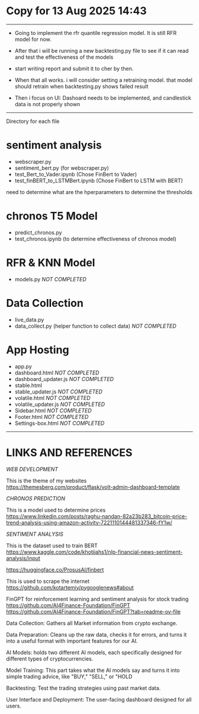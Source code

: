 # Copy for 13 Aug 2025 14:43 
------------------------------------------------
- Going to implement the  rfr quantile regression model. It is still RFR model for now.

- After that i will be running a new backtesting.py file to see if it can read and test the effectiveness of the models

- start writing report and submit it to cher by then. 

- When that all works. i will consider setting a retraining model. that model should retrain when backtesting.py shows failed result 

- Then i focus on UI: Dashoard needs to be implemented, and candlestick data is not properly shown


------------------------------------------------
Directory for each file 

# sentiment analysis 
- webscraper.py
- sentiment_bert.py (for webscraper.py)
- test_Bert_to_Vader.ipynb (Chose FinBert to Vader)
- test_finBERT_to_LSTMBert.ipynb (Chose FinBert to LSTM with BERT)

need to determine what are the hperparameters to determine the thresholds

# chronos T5 Model
- predict_chronos.py
- test_chronos.ipynb (to determine effectiveness of chronos model)

# RFR & KNN Model
- models.py *NOT COMPLETED*

# Data Collection
- live_data.py
- data_collect.py (helper function to collect data) *NOT COMPLETED*

# App Hosting 
- app.py
- dashboard.html *NOT COMPLETED*
- dashboard_updater.js *NOT COMPLETED*
- stable.html
- stable_updater.js *NOT COMPLETED*
- volatile.html *NOT COMPLETED*
- volatile_updater.js *NOT COMPLETED*
- Sidebar.html *NOT COMPLETED*
- Footer.html *NOT COMPLETED*
- Settings-box.html *NOT COMPLETED*

------------------------------------------------
# LINKS AND REFERENCES 

*WEB DEVELOPMENT*

This is the theme of my websites
https://themesberg.com/product/flask/volt-admin-dashboard-template

*CHRONOS PREDICTION*

This is a model used to determine prices
https://www.linkedin.com/posts/raghu-nandan-82a23b283_bitcoin-price-trend-analysis-using-amazon-activity-7221110144481337346-fY1w/


*SENTIMENT ANALYSIS*

This is the dataset used to train BERT
https://www.kaggle.com/code/khotijahs1/nlp-financial-news-sentiment-analysis/input

https://huggingface.co/ProsusAI/finbert

This is used to scrape the internet
https://github.com/kotartemiy/pygooglenews#about


<!-- ADDITIONAL OPTIONS TO LOOK AT -->

FinGPT for reinforcement learning and sentiment analysis for stock trading
https://github.com/AI4Finance-Foundation/FinGPT
https://github.com/AI4Finance-Foundation/FinGPT?tab=readme-ov-file


<!-- Modules to produce -->

Data Collection: Gathers all Market information from crypto exchange.

Data Preparation: Cleans up the raw data, checks it for errors, and turns it into a useful format with important features for our AI.

AI Models: holds two different AI models, each specifically designed for different types of cryptocurrencies.

Model Training: This part takes what the AI models say and turns it into simple trading advice, like "BUY," "SELL," or "HOLD

Backtesting: Test the trading strategies using past market data.

User Interface and Deployment: The user-facing dashboard designed for all users.
